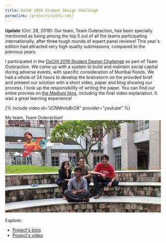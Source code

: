 ```yaml
---
title: OzCHI 2019 Student Design Challenge
permalink: /projects/ozchi-sdc/
---
```


**Update** (Oct. 28,  2019): Our team, Team Outeraction, has been specially mentioned as being among the top 5 out of all the teams participating internationally, after three tough rounds of expert panel reviews! This year's edition had attracted very high quality submissions, compared to the previous years.

I participated in the [OzCHI 2019 Student Design Challenge](http://ozchi2019.visemex.org/wp/participate/ozchi-student-design-challenge-sdc/) as part of Team Outeraction. We came up with a system to build and maintain social capital during adverse events, with specific consideration of Mumbai floods. We had a whole of 24 hours to develop the brainstorm on the provided brief and present our solution with a short video, paper and blog showing our process. I took up the responsibility of writing the paper. You can find our entire process on [the Medium blog][project-blog], including the final video explanation. It was a great learning experience!

{% include video id="JCNMmIsBrO8" provider="youtube" %}


My team, Team Outeraction!
![OzCHI team](/assets/images/ozchi-sdc-team.jpeg)

Explore:
* [Project's blog][project-blog]
* [Project's video][project-video]

[project-blog]: https://medium.com/@outeractiondesigners
[project-video]: https://www.youtube.com/watch?v=JCNMmIsBrO8
